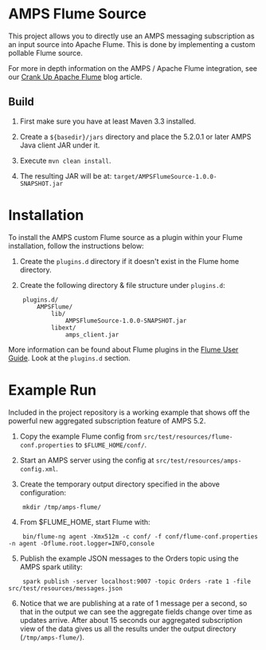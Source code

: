 # AMPS Flume Source

This project allows you to directly use an AMPS messaging subscription as an
input source into Apache Flume. This is done by implementing a custom pollable
Flume source.

For more in depth information on the AMPS / Apache Flume integration, see our [Crank Up Apache Flume](http://www.crankuptheamps.com/blog/posts/2017/04/18/crank-up-flume-with-amps/) blog article.

## Build

1. First make sure you have at least Maven 3.3 installed.

2. Create a `${basedir}/jars` directory and place the 5.2.0.1 or later AMPS Java client JAR under it.

3. Execute `mvn clean install`.

4. The resulting JAR will be at: `target/AMPSFlumeSource-1.0.0-SNAPSHOT.jar`


# Installation

To install the AMPS custom Flume source as a plugin within your Flume
installation, follow the instructions below:

1. Create the `plugins.d` directory if it doesn't exist in the Flume home
directory.

2. Create the following directory & file structure under `plugins.d`:

```
    plugins.d/
        AMPSFlume/
            lib/
                AMPSFlumeSource-1.0.0-SNAPSHOT.jar
            libext/
                amps_client.jar
```

More information can be found about Flume plugins in the
[Flume User Guide](https://flume.apache.org/FlumeUserGuide.html).
Look at the `plugins.d` section.

# Example Run

Included in the project repository is a working example that shows off the powerful new aggregated subscription feature of AMPS 5.2.

1. Copy the example Flume config from `src/test/resources/flume-conf.properties` to `$FLUME_HOME/conf/`.

2. Start an AMPS server using the config at `src/test/resources/amps-config.xml`.

3. Create the temporary output directory specified in the above configuration:
```
    mkdir /tmp/amps-flume/
```

4. From $FLUME_HOME, start Flume with:
```
    bin/flume-ng agent -Xmx512m -c conf/ -f conf/flume-conf.properties -n agent -Dflume.root.logger=INFO,console
```

5. Publish the example JSON messages to the Orders topic using the AMPS spark utility:
```
    spark publish -server localhost:9007 -topic Orders -rate 1 -file src/test/resources/messages.json
```

6. Notice that we are publishing at a rate of 1 message per a second, so that in the output we can see the aggregate fields change over time as updates arrive. After about 15 seconds our aggregated subscription view of the data gives us all the results under the output directory (`/tmp/amps-flume/`).
